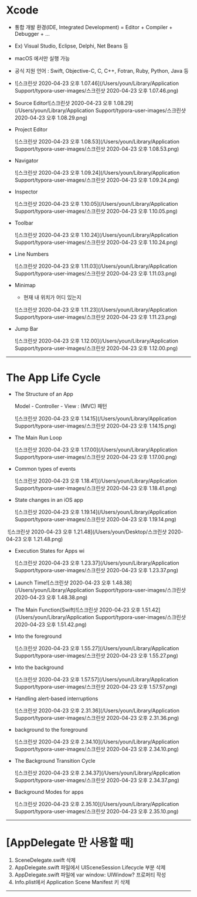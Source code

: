 # Xcode

- 통합 개발 환경(IDE, Integrated Development) = Editor + Compiler + Debugger + ...

- Ex) Visual Studio, Eclipse, Delphi, Net Beans 등

- macOS 에서만 실행 가능 

- 공식 지원 언어 : Swift, Objective-C, C, C++, Fotran, Ruby, Python, Java 등

  

- ![스크린샷 2020-04-23 오후 1.07.46](/Users/youn/Library/Application Support/typora-user-images/스크린샷 2020-04-23 오후 1.07.46.png)

- Source Editor![스크린샷 2020-04-23 오후 1.08.29](/Users/youn/Library/Application Support/typora-user-images/스크린샷 2020-04-23 오후 1.08.29.png)

- Project Editor

  ![스크린샷 2020-04-23 오후 1.08.53](/Users/youn/Library/Application Support/typora-user-images/스크린샷 2020-04-23 오후 1.08.53.png)

- Navigator 

  ![스크린샷 2020-04-23 오후 1.09.24](/Users/youn/Library/Application Support/typora-user-images/스크린샷 2020-04-23 오후 1.09.24.png)

  

- Inspector 

  ![스크린샷 2020-04-23 오후 1.10.05](/Users/youn/Library/Application Support/typora-user-images/스크린샷 2020-04-23 오후 1.10.05.png)

- Toolbar 

  ![스크린샷 2020-04-23 오후 1.10.24](/Users/youn/Library/Application Support/typora-user-images/스크린샷 2020-04-23 오후 1.10.24.png)

- Line Numbers 

  ![스크린샷 2020-04-23 오후 1.11.03](/Users/youn/Library/Application Support/typora-user-images/스크린샷 2020-04-23 오후 1.11.03.png)

- Minimap 

  - 현재 내 위치가 어디 있는지 

  ![스크린샷 2020-04-23 오후 1.11.23](/Users/youn/Library/Application Support/typora-user-images/스크린샷 2020-04-23 오후 1.11.23.png)

- Jump Bar 

  ![스크린샷 2020-04-23 오후 1.12.00](/Users/youn/Library/Application Support/typora-user-images/스크린샷 2020-04-23 오후 1.12.00.png)

---

# The App Life Cycle

- The Structure of an App

  Model - Controller - View : (MVC) 패턴

  ![스크린샷 2020-04-23 오후 1.14.15](/Users/youn/Library/Application Support/typora-user-images/스크린샷 2020-04-23 오후 1.14.15.png)

- The Main Run Loop

  ![스크린샷 2020-04-23 오후 1.17.00](/Users/youn/Library/Application Support/typora-user-images/스크린샷 2020-04-23 오후 1.17.00.png)

- Common types of events

  ![스크린샷 2020-04-23 오후 1.18.41](/Users/youn/Library/Application Support/typora-user-images/스크린샷 2020-04-23 오후 1.18.41.png)

- State changes in an iOS app 

  ![스크린샷 2020-04-23 오후 1.19.14](/Users/youn/Library/Application Support/typora-user-images/스크린샷 2020-04-23 오후 1.19.14.png)



​		![스크린샷 2020-04-23 오후 1.21.48](/Users/youn/Desktop/스크린샷 2020-04-23 오후 1.21.48.png)

- Execution States for Apps wi

  ![스크린샷 2020-04-23 오후 1.23.37](/Users/youn/Library/Application Support/typora-user-images/스크린샷 2020-04-23 오후 1.23.37.png)

- Launch Time![스크린샷 2020-04-23 오후 1.48.38](/Users/youn/Library/Application Support/typora-user-images/스크린샷 2020-04-23 오후 1.48.38.png)

- The Main Function(Swift)![스크린샷 2020-04-23 오후 1.51.42](/Users/youn/Library/Application Support/typora-user-images/스크린샷 2020-04-23 오후 1.51.42.png)

- Into the foreground 

  ![스크린샷 2020-04-23 오후 1.55.27](/Users/youn/Library/Application Support/typora-user-images/스크린샷 2020-04-23 오후 1.55.27.png)

- Into the background 

  ![스크린샷 2020-04-23 오후 1.57.57](/Users/youn/Library/Application Support/typora-user-images/스크린샷 2020-04-23 오후 1.57.57.png)

- Handling alert-based interruptions

  ![스크린샷 2020-04-23 오후 2.31.36](/Users/youn/Library/Application Support/typora-user-images/스크린샷 2020-04-23 오후 2.31.36.png)

- background to the foreground 

  ![스크린샷 2020-04-23 오후 2.34.10](/Users/youn/Library/Application Support/typora-user-images/스크린샷 2020-04-23 오후 2.34.10.png)

- The Background Transition Cycle 

  ![스크린샷 2020-04-23 오후 2.34.37](/Users/youn/Library/Application Support/typora-user-images/스크린샷 2020-04-23 오후 2.34.37.png)

- Background Modes for apps

  ![스크린샷 2020-04-23 오후 2.35.10](/Users/youn/Library/Application Support/typora-user-images/스크린샷 2020-04-23 오후 2.35.10.png)

---

# [AppDelegate 만 사용할 때]

1. SceneDelegate.swift 삭제
2. AppDelegate.swift 파일에서 UISceneSession Lifecycle 부분 삭제
3. AppDelegate.swift 파일에 var window: UIWindow? 프로퍼티 작성
4. Info.plist에서 Application Scene Manifest 키 삭제

---

